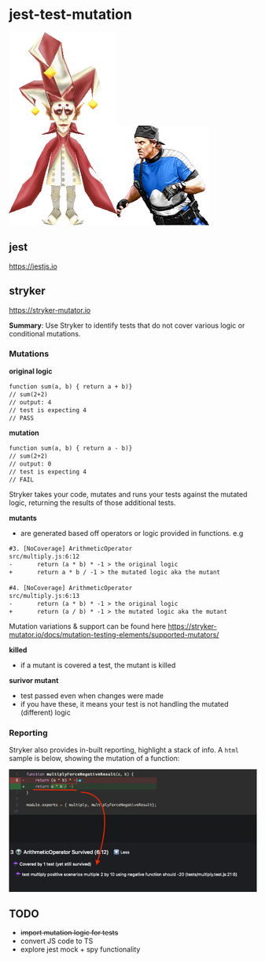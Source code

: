 # jest-test-mutation

![zorn](assets/zorn.png)![striker](assets/stryker.png)

## jest
https://jestjs.io

## stryker
https://stryker-mutator.io

**Summary**: Use Stryker to identify tests that do not cover various logic or conditional mutations.

### Mutations
**original logic**
```
function sum(a, b) { return a + b)}
// sum(2+2)
// output: 4 
// test is expecting 4
// PASS
```

**mutation**
```
function sum(a, b) { return a - b)}
// sum(2+2)
// output: 0
// test is expecting 4
// FAIL
```

Stryker takes your code, mutates and runs your tests against the mutated logic, returning the results of those additional tests. 

**mutants**
* are generated based off operators or logic provided in functions. e.g
```
#3. [NoCoverage] ArithmeticOperator
src/multiply.js:6:12
-       return (a * b) * -1 > the original logic
+       return a * b / -1 > the mutated logic aka the mutant

#4. [NoCoverage] ArithmeticOperator
src/multiply.js:6:13
-       return (a * b) * -1 > the original logic
+       return (a / b) * -1 > the mutated logic aka the mutant
```

Mutation variations & support can be found here https://stryker-mutator.io/docs/mutation-testing-elements/supported-mutators/

**killed**
* if a mutant is covered a test, the mutant is killed

**surivor mutant**
* test passed even when changes were made
* if you have these, it means your test is not handling the mutated (different) logic

### Reporting

Stryker also provides in-built reporting, highlight a stack of info. A `html` sample is below, showing the mutation of a function:

![mutation-survived-report](assets/mutation-survived.png)

## TODO
* ~~import mutation logic for tests~~
* convert JS code to TS
* explore jest mock + spy functionality



